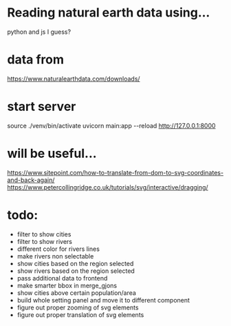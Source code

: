 # Reading natural earth data using...

python and js I guess?

# data from

https://www.naturalearthdata.com/downloads/

# start server
source ./venv/bin/activate
uvicorn main:app --reload
http://127.0.0.1:8000


# will be useful...
https://www.sitepoint.com/how-to-translate-from-dom-to-svg-coordinates-and-back-again/
https://www.petercollingridge.co.uk/tutorials/svg/interactive/dragging/

# todo:
- filter to show cities
- filter to show rivers
- different color for rivers lines
- make rivers non selectable
- show cities based on the region selected
- show rivers based on the region selected
- pass additional data to frontend
- make smarter bbox in merge_gjons
- show cities above certain population/area
- build whole setting panel and move it to different component
- figure out proper zooming of svg elements
- figure out proper translation of svg elements
